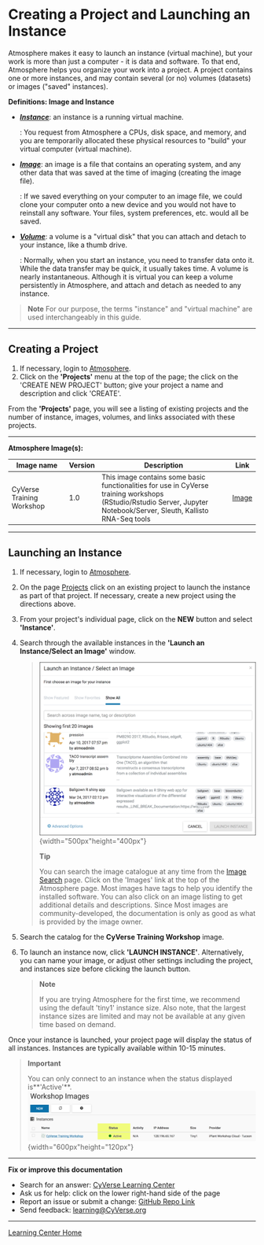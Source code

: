 # Creating a Project and Launching an Instance

Atmosphere makes it easy to launch an instance (virtual machine), but
your work is more than just a computer - it is data and software. To
that end, Atmosphere helps you organize your work into a project. A
project contains one or more instances, and may contain several (or no)
volumes (datasets) or images ("saved" instances).

**Definitions: Image and Instance**

- ***<ins>Instance</ins>***: an instance is a running virtual machine.

    :   You request from Atmosphere a CPUs, disk space, and memory, and you are
        temporarily allocated these physical resources to "build" your
        virtual computer (virtual machine).

- ***<ins>Image</ins>***: an image is a file that contains an operating system, and any other data that was saved at the time of imaging (creating the image file).

    :   If we saved everything on your computer to an image file,
        we could clone your computer onto a new device and you would not
        have to reinstall any software. Your files, system preferences,
        etc. would all be saved.

- ***<ins>Volume</ins>***: a volume is a "virtual disk" that you can attach and detach to your instance, like a thumb drive.

    :   Normally, when you start an
        instance, you need to transfer data onto it. While the data
        transfer may be quick, it usually takes time. A volume is nearly
        instantaneous. Although it is virtual you can keep a volume
        persistently in Atmosphere, and attach and detach as needed to
        any instance.

> **Note**
> For our purpose, the terms "instance" and "virtual machine" are used interchangeably in this guide.

------------------------------------------------------------------------

## Creating a Project

1.  If necessary, login to [Atmosphere](https://atmo.cyverse.org/application/images).
2.  Click on the **'Projects'** menu at the top of the page; the click
    on the 'CREATE NEW PROJECT' button; give your project a name and
    description and click 'CREATE'.

From the **'Projects'** page, you will see a listing of existing projects
and the number of instance, images, volumes, and links associated with
these projects.

------------------------------------------------------------------------

**Atmosphere Image(s):**

| Image name | Version | Description | Link |
| --- | --- | --- | --- |
| CyVerse Training Workshop | 1.0 | This image contains some basic functionalities for use in CyVerse training workshops <br> (RStudio/Rstudio Server, Jupyter Notebook/Server, Sleuth, Kallisto RNA-Seq tools | [Image](https://atmo.cyverse.org/application/images/1467) |

------------------------------------------------------------------------

## Launching an Instance

1.  If necessary, login to [Atmosphere](https://atmo.cyverse.org/application/images).

2.  On the page [Projects](https://atmo.cyverse.org/application/projects) click on an existing project to launch the instance as
    part of that project. If necessary, create a new project using the directions above.

3.  From your project's individual page, click on the **NEW** button
    and select **'Instance'**.

4.  Search through the available instances in the **'Launch an
    Instance/Select an Image'** window.

    > ![launch_window](./img/atmosphere/launch_window.png){width="500px"height="400px"}
    >
    > **Tip**
    >
    > You can search the image catalogue at any time from the [Image Search](https://atmo.cyverse.org/application/images/search) page.
    > Click on the 'Images' link at the top of the Atmosphere page.
    > Most images have tags to help you identify the installed software.
    > You can also click on an image listing to get additional details
    > and descriptions. Since Most images are community-developed, the
    > documentation is only as good as what is provided by the image
    > owner.

5.  Search the catalog for the **CyVerse Training Workshop** image.

6.  To launch an instance now, click **'LAUNCH INSTANCE'**. Alternatively,
    you can name your image, or adjust other settings including the
    project, and instances size before clicking the launch button.

    > **Note**
    >
    > If you are trying Atmosphere for the first time, we recommend
    > using the default 'tiny1' instance size. Also note, that the
    > largest instance sizes are limited and may not be available at any
    > given time based on demand.

Once your instance is launched, your project page will display the
status of all instances. Instances are typically available within 10-15
minutes.

> **Important**
>
> You can only connect to an instance when the status displayed is**'Active'**.
> ![instance_status](./img/atmosphere/instance_status.png){width="600px"height="120px"}

------------------------------------------------------------------------

**Fix or improve this documentation**

-   Search for an answer: [CyVerse Learning Center](https://learning.cyverse.org/en/latest/)
-   Ask us for help: click on the lower right-hand side of the page
-   Report an issue or submit a change: [GitHub Repo Link](https://github.com/CyVerse-learning-materials/atmosphere_guide/tree/mkdocs)
-   Send feedback: [learning@CyVerse.org](learning@CyVerse.org)

------------------------------------------------------------------------

[Learning Center Home](http://learning.cyverse.org/)